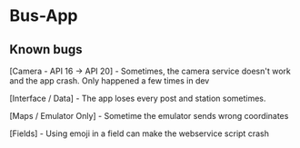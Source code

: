 # Bus-App

## Known bugs
[Camera - API 16 -> API 20] - Sometimes, the camera service doesn't work and the app crash. Only happened a few times in dev

[Interface / Data] - The app loses every post and station sometimes.

[Maps / Emulator Only] - Sometime the emulator sends wrong coordinates

[Fields] - Using emoji in a field can make the webservice script crash

